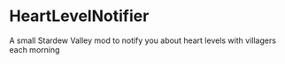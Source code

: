 # HeartLevelNotifier
A small Stardew Valley mod to notify you about heart levels with villagers each morning
